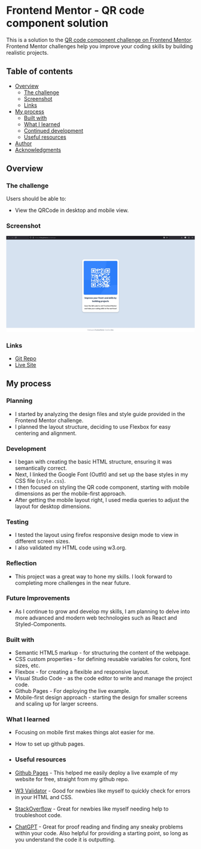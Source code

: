 # Frontend Mentor - QR code component solution

This is a solution to the [QR code component challenge on Frontend Mentor](https://www.frontendmentor.io/challenges/qr-code-component-iux_sIO_H). Frontend Mentor challenges help you improve your coding skills by building realistic projects.

## Table of contents

- [Overview](#overview)
  - [The challenge](#the-challenge)
  - [Screenshot](#screenshot)
  - [Links](#links)
- [My process](#my-process)
  - [Built with](#built-with)
  - [What I learned](#what-i-learned)
  - [Continued development](#continued-development)
  - [Useful resources](#useful-resources)
- [Author](#author)
- [Acknowledgments](#acknowledgments)

## Overview

### The challenge

Users should be able to:

- View the QRCode in desktop and mobile view.

### Screenshot

![Screenshot of the QR code component](/images/screenshot-qrchallenge.jpg)

### Links

- [Git Repo](https://github.com/r3cla/qrchallenge)
- [Live Site](https://r3cla.github.io/qrchallenge)

## My process

### Planning
- I started by analyzing the design files and style guide provided in the Frontend Mentor challenge.
- I planned the layout structure, deciding to use Flexbox for easy centering and alignment.

### Development
- I began with creating the basic HTML structure, ensuring it was semantically correct.
- Next, I linked the Google Font (Outfit) and set up the base styles in my CSS file (`style.css`).
- I then focused on styling the QR code component, starting with mobile dimensions as per the mobile-first approach.
- After getting the mobile layout right, I used media queries to adjust the layout for desktop dimensions.

### Testing
- I tested the layout using firefox responsive design mode to view in different screen sizes.
- I also validated my HTML code using w3.org.

### Reflection
- This project was a great way to hone my skills. I look forward to completing more challenges in the near future.

### Future Improvements
- As I continue to grow and develop my skills, I am planning to delve into more advanced and modern web technologies such as React and Styled-Components.


### Built with

- Semantic HTML5 markup - for structuring the content of the webpage.
- CSS custom properties - for defining reusable variables for colors, font sizes, etc.
- Flexbox - for creating a flexible and responsive layout.
- Visual Studio Code - as the code editor to write and manage the project code.
- Github Pages - For deploying the live example.
- Mobile-first design approach - starting the design for smaller screens and scaling up for larger screens.

### What I learned
- Focusing on mobile first makes things alot easier for me.
- How to set up github pages.

- ### Useful resources

- [Github Pages](https://www.pages.github.com) - This helped me easily deploy a live example of my website for free, straight from my github repo.
- [W3 Validator](https://w3.org/) - Good for newbies like myself to quickly check for errors in your HTML and CSS.
- [StackOverflow](https://stackoverflow.com/) - Great for newbies like myself needing help to troubleshoot code.
- [ChatGPT](https://openai.com) - Great for proof reading and finding any sneaky problems within your code. Also helpful for providing a starting point, so long as you understand the code it is outputting.

